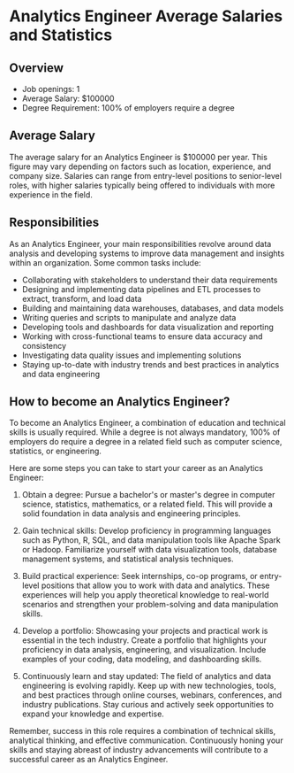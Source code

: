 # Analytics Engineer Average Salaries and Statistics

## Overview
- Job openings: 1
- Average Salary: $100000
- Degree Requirement: 100% of employers require a degree

## Average Salary
The average salary for an Analytics Engineer is $100000 per year. This figure may vary depending on factors such as location, experience, and company size. Salaries can range from entry-level positions to senior-level roles, with higher salaries typically being offered to individuals with more experience in the field.

## Responsibilities
As an Analytics Engineer, your main responsibilities revolve around data analysis and developing systems to improve data management and insights within an organization. Some common tasks include:

- Collaborating with stakeholders to understand their data requirements
- Designing and implementing data pipelines and ETL processes to extract, transform, and load data
- Building and maintaining data warehouses, databases, and data models
- Writing queries and scripts to manipulate and analyze data
- Developing tools and dashboards for data visualization and reporting
- Working with cross-functional teams to ensure data accuracy and consistency
- Investigating data quality issues and implementing solutions
- Staying up-to-date with industry trends and best practices in analytics and data engineering

## How to become an Analytics Engineer?
To become an Analytics Engineer, a combination of education and technical skills is usually required. While a degree is not always mandatory, 100% of employers do require a degree in a related field such as computer science, statistics, or engineering.

Here are some steps you can take to start your career as an Analytics Engineer:

1. Obtain a degree: Pursue a bachelor's or master's degree in computer science, statistics, mathematics, or a related field. This will provide a solid foundation in data analysis and engineering principles.

2. Gain technical skills: Develop proficiency in programming languages such as Python, R, SQL, and data manipulation tools like Apache Spark or Hadoop. Familiarize yourself with data visualization tools, database management systems, and statistical analysis techniques.

3. Build practical experience: Seek internships, co-op programs, or entry-level positions that allow you to work with data and analytics. These experiences will help you apply theoretical knowledge to real-world scenarios and strengthen your problem-solving and data manipulation skills.

4. Develop a portfolio: Showcasing your projects and practical work is essential in the tech industry. Create a portfolio that highlights your proficiency in data analysis, engineering, and visualization. Include examples of your coding, data modeling, and dashboarding skills.

5. Continuously learn and stay updated: The field of analytics and data engineering is evolving rapidly. Keep up with new technologies, tools, and best practices through online courses, webinars, conferences, and industry publications. Stay curious and actively seek opportunities to expand your knowledge and expertise.

Remember, success in this role requires a combination of technical skills, analytical thinking, and effective communication. Continuously honing your skills and staying abreast of industry advancements will contribute to a successful career as an Analytics Engineer.